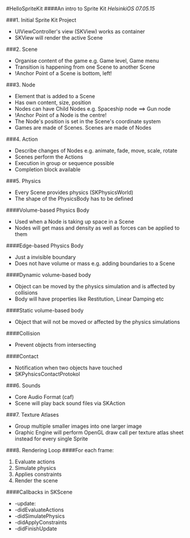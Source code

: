 #HelloSpriteKit
####An intro to Sprite Kit
*HelsinkiOS  07.05.15*
<Enter>

###1. Initial Sprite Kit Project
* UIViewController's view (SKView) works as container
* SKView will render the active Scene

###2. Scene
* Organise content of the game
e.g. Game level, Game menu
* Transition is happening from one Scene to another Scene
* !Anchor Point of a Scene is bottom, left!

###3. Node
* Element that is added to a Scene
* Has own content, size, position
* Nodes can have Child Nodes
e.g. Spaceship node ==> Gun node
* !Anchor Point of a Node is the centre!
* The Node's position is set in the Scene's coordinate system
* Games are made of Scenes. Scenes are made of Nodes

###4. Action
* Describe changes of Nodes
e.g. animate, fade, move, scale, rotate
* Scenes perform the Actions
* Execution in group or sequence possible
* Completion block available

###5. Physics
* Every Scene provides physics (SKPhysicsWorld)
* The shape of the PhysicsBody has to be defined

####Volume-based Physics Body
* Used when a Node is taking up space in a Scene
* Nodes will get mass and density as well as forces can be applied to them

####Edge-based Physics Body
* Just a invisible boundary
* Does not have volume or mass
e.g. adding boundaries to a Scene

####Dynamic volume-based body
* Object can be moved by the physics simulation and is affected by collisions
* Body will have properties like Restitution, Linear Damping etc

####Static volume-based body
* Object that will not be moved or affected by the physics simulations

####Collision
* Prevent objects from intersecting 

####Contact
* Notification when two objects have touched
* SKPyhsicsContactProtokol

###6. Sounds
* Core Audio Format (caf)
* Scene will play back sound files via SKAction

###7. Texture Atlases
* Group multiple smaller images into one larger image
* Graphic Engine will perform OpenGL draw call per texture atlas sheet instead for every single Sprite

###8. Rendering Loop
####For each frame:

1. Evaluate actions
2. Simulate physics
3. Applies constraints
4. Render the scene

####Callbacks in SKScene
* -update:
* -didEvaluateActions
* -didSimulatePhysics
* -didApplyConstraints
* -didFinishUpdate


